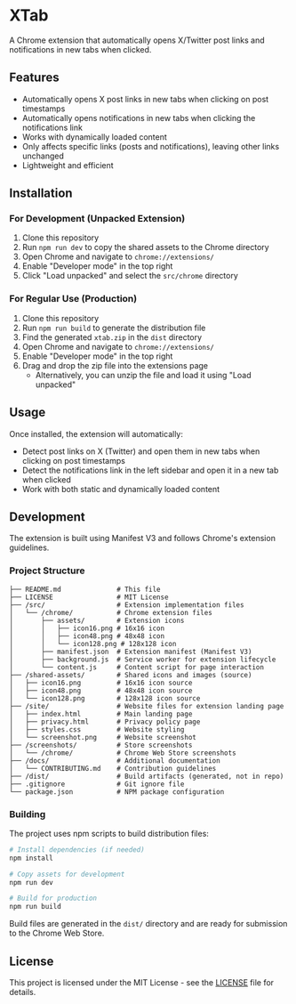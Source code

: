 # XTab

A Chrome extension that automatically opens X/Twitter post links and notifications in new tabs when clicked.

## Features

- Automatically opens X post links in new tabs when clicking on post timestamps
- Automatically opens notifications in new tabs when clicking the notifications link
- Works with dynamically loaded content
- Only affects specific links (posts and notifications), leaving other links unchanged
- Lightweight and efficient

## Installation

### For Development (Unpacked Extension)

1. Clone this repository
2. Run `npm run dev` to copy the shared assets to the Chrome directory
3. Open Chrome and navigate to `chrome://extensions/`
4. Enable "Developer mode" in the top right
5. Click "Load unpacked" and select the `src/chrome` directory

### For Regular Use (Production)

1. Clone this repository
2. Run `npm run build` to generate the distribution file
3. Find the generated `xtab.zip` in the `dist` directory
4. Open Chrome and navigate to `chrome://extensions/`
5. Enable "Developer mode" in the top right
6. Drag and drop the zip file into the extensions page
   - Alternatively, you can unzip the file and load it using "Load unpacked"

## Usage

Once installed, the extension will automatically:
- Detect post links on X (Twitter) and open them in new tabs when clicking on post timestamps
- Detect the notifications link in the left sidebar and open it in a new tab when clicked
- Work with both static and dynamically loaded content

## Development

The extension is built using Manifest V3 and follows Chrome's extension guidelines.

### Project Structure

```
├── README.md              # This file
├── LICENSE                # MIT License
├── /src/                  # Extension implementation files
│   └── /chrome/           # Chrome extension files
│       ├── assets/        # Extension icons
│       │   ├── icon16.png # 16x16 icon
│       │   ├── icon48.png # 48x48 icon
│       │   └── icon128.png # 128x128 icon
│       ├── manifest.json  # Extension manifest (Manifest V3)
│       ├── background.js  # Service worker for extension lifecycle
│       └── content.js     # Content script for page interaction
├── /shared-assets/        # Shared icons and images (source)
│   ├── icon16.png         # 16x16 icon source
│   ├── icon48.png         # 48x48 icon source
│   └── icon128.png        # 128x128 icon source
├── /site/                 # Website files for extension landing page
│   ├── index.html         # Main landing page
│   ├── privacy.html       # Privacy policy page
│   ├── styles.css         # Website styling
│   └── screenshot.png     # Website screenshot
├── /screenshots/          # Store screenshots
│   └── /chrome/           # Chrome Web Store screenshots
├── /docs/                 # Additional documentation
│   └── CONTRIBUTING.md    # Contribution guidelines
├── /dist/                 # Build artifacts (generated, not in repo)
├── .gitignore             # Git ignore file
└── package.json           # NPM package configuration
```

### Building

The project uses npm scripts to build distribution files:

```bash
# Install dependencies (if needed)
npm install

# Copy assets for development
npm run dev

# Build for production
npm run build
```

Build files are generated in the `dist/` directory and are ready for submission to the Chrome Web Store.

## License

This project is licensed under the MIT License - see the [LICENSE](LICENSE) file for details. 